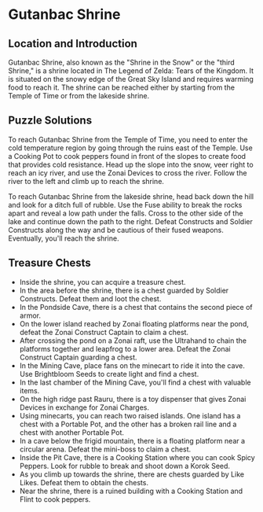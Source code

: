 # Gutanbac Shrine

## Location and Introduction
Gutanbac Shrine, also known as the "Shrine in the Snow" or the "third Shrine," is a shrine located in The Legend of Zelda: Tears of the Kingdom. It is situated on the snowy edge of the Great Sky Island and requires warming food to reach it. The shrine can be reached either by starting from the Temple of Time or from the lakeside shrine.

## Puzzle Solutions
To reach Gutanbac Shrine from the Temple of Time, you need to enter the cold temperature region by going through the ruins east of the Temple. Use a Cooking Pot to cook peppers found in front of the slopes to create food that provides cold resistance. Head up the slope into the snow, veer right to reach an icy river, and use the Zonai Devices to cross the river. Follow the river to the left and climb up to reach the shrine.

To reach Gutanbac Shrine from the lakeside shrine, head back down the hill and look for a ditch full of rubble. Use the Fuse ability to break the rocks apart and reveal a low path under the falls. Cross to the other side of the lake and continue down the path to the right. Defeat Constructs and Soldier Constructs along the way and be cautious of their fused weapons. Eventually, you'll reach the shrine.

## Treasure Chests
- Inside the shrine, you can acquire a treasure chest.
- In the area before the shrine, there is a chest guarded by Soldier Constructs. Defeat them and loot the chest.
- In the Pondside Cave, there is a chest that contains the second piece of armor.
- On the lower island reached by Zonai floating platforms near the pond, defeat the Zonai Construct Captain to claim a chest.
- After crossing the pond on a Zonai raft, use the Ultrahand to chain the platforms together and leapfrog to a lower area. Defeat the Zonai Construct Captain guarding a chest.
- In the Mining Cave, place fans on the minecart to ride it into the cave. Use Brightbloom Seeds to create light and find a chest.
- In the last chamber of the Mining Cave, you'll find a chest with valuable items.
- On the high ridge past Rauru, there is a toy dispenser that gives Zonai Devices in exchange for Zonai Charges.
- Using minecarts, you can reach two raised islands. One island has a chest with a Portable Pot, and the other has a broken rail line and a chest with another Portable Pot.
- In a cave below the frigid mountain, there is a floating platform near a circular arena. Defeat the mini-boss to claim a chest.
- Inside the Pit Cave, there is a Cooking Station where you can cook Spicy Peppers. Look for rubble to break and shoot down a Korok Seed.
- As you climb up towards the shrine, there are chests guarded by Like Likes. Defeat them to obtain the chests.
- Near the shrine, there is a ruined building with a Cooking Station and Flint to cook peppers.
